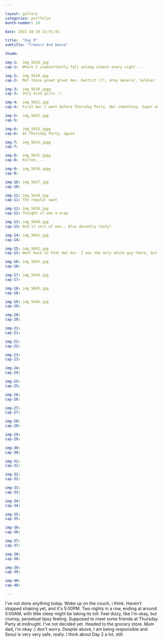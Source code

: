 ```yaml
---

layout: gallery
categories: portfolio
month-number: 10

date: 2015-10-10 23:55:55

title:  "Day 9"
subtitle: "Tremors And Dance"

thumb:	

img-1:	img_5628.jpg
cap-1:	Where I inadvertently fall asleep almost every night -.- 

img-2:	img_5629.jpg
cap-2:	Met these great great men. Dentist (?), Army General, Soldier. Left to right. 

img-3:	img_5630.jpgg
cap-3: 	Very kind girls :)

img-4:	img_5631.jpg
cap-4:	First bar I went before Thursday Party. Owl something. Super empty -.-

img-5:	img_5632.jpg
cap-5:	

img-6:	img_5633.jpgg
cap-6:	At Thursday Party, again

img-7:	img_5634.jpgg
cap-7:	

img-8:	img_5635.jpgg
cap-8:	Kolton,... 

img-9:	img_5636.jpgg
cap-9:	

img-10:	img_5637.jpg
cap-10:	

img-11:	img_5638.jpg
cap-11:	The regular spot 

img-12:	img_5639.jpg
cap-12:	Thought it was a wrap 

img-13:	img_5640.jpg
cap-13:	And it sort of was.. Also decently tasty!

img-14:	img_5641.jpg
cap-14:	

img-15:	img_5642.jpg
cap-15:	Went back to that Owl bar. I was the only white guy there, but still went well. Dancing is the way in. Especially when you can't really speak to anyone.. Lol

img-16:	img_5643.jpg
cap-16:	

img-17:	img_5644.jpg
cap-17:	

img-18:	img_5645.jpg
cap-18:	

img-19:	img_5646.jpg
cap-19:	

img-20:	
cap-20:	

img-21:	
cap-21:	

img-22:	
cap-22:	

img-23:	
cap-23:	

img-24:	
cap-24:	

img-25:	
cap-25:	

img-26:	
cap-26:	

img-27:	
cap-27:	

img-28:	
cap-28:	

img-29:	
cap-29:	

img-30:	
cap-30:	

img-31:	
cap-31:	

img-32:	
cap-32:	

img-33:	
cap-33:	

img-34:	
cap-34:	

img-35:	
cap-35:	

img-36:	
cap-36:	

img-37:	
cap-37:	

img-38:	
cap-38:	

img-39:	
cap-39:	

img-40:	
cap-40:	

---
```


I've not done anything today. Woke up on the couch, i think. Haven't stopped shaking yet, and it's 5:00PM. Two nights in a row, ending at around 5:00AM, with little sleep might be taking its toll. Feel dizzy, like I'm okay, but clumsy, perpetual tipsy feeling. Supposed to meet some friends at Thursday Party at midnught. I've not decided yet. Headed to the grocery store. Mum dad, i'm okay :) don't worry. Despite above, I am being responsible and Seoul is very very safe, really. I think about Day 2 a lot, still. 
